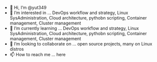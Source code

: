 - 👋 Hi, I’m @yut349
- 👀 I’m interested in ... DevOps workflow and strategy, Linux SysAdministration, Cloud architecture, pythobn scripting, Container management, Cluster management
- 🌱 I’m currently learning ... DevOps workflow and strategy, Linux SysAdministration, Cloud architecture, pythobn scripting, Container management, Cluster management
- 💞️ I’m looking to collaborate on ... open source projects, many on Linux distros
- 📫 How to reach me ... here

<!---
yut349/yut349 is a ✨ special ✨ repository because its `README.md` (this file) appears on your GitHub profile.
You can click the Preview link to take a look at your changes.
--->
